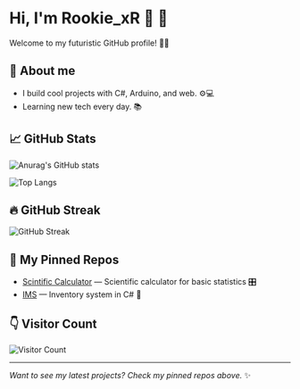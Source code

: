 # Hi, I'm Rookie_xR 👋 🚀  
Welcome to my futuristic GitHub profile! 🌌✨

## 🔭 About me
- I build cool projects with C#, Arduino, and web. ⚙️💻
- Learning new tech every day. 📚

## 📈 GitHub Stats
![Anurag's GitHub stats](https://github-readme-stats.vercel.app/api?username=JayDeRukz&show_icons=true&theme=tokyonight&hide_border=true)

![Top Langs](https://github-readme-stats.vercel.app/api/top-langs/?username=JayDeRukz&layout=compact&theme=tokyonight&hide_border=true)

## 🔥 GitHub Streak
![GitHub Streak](https://github-readme-streak-stats.herokuapp.com/?user=JayDeRukz&theme=tokyonight&hide_border=true)

## 🧾 My Pinned Repos
<!-- Use GitHub pinned repos in your profile UI, or list here -->
- [Scintific Calculator](https://github.com/JayDeRukz/scientificCalculatorForStatistics) — Scientific calculator for basic statistics 🎛️
- [IMS](https://github.com/JayDeRukz/retailStoreManagementSystem) — Inventory system in C# 🧾

## 👇 Visitor Count
![Visitor Count](https://profile-counter.glitch.me/JayDeRukz/count.svg)

---

*Want to see my latest projects? Check my pinned repos above.* ✨
